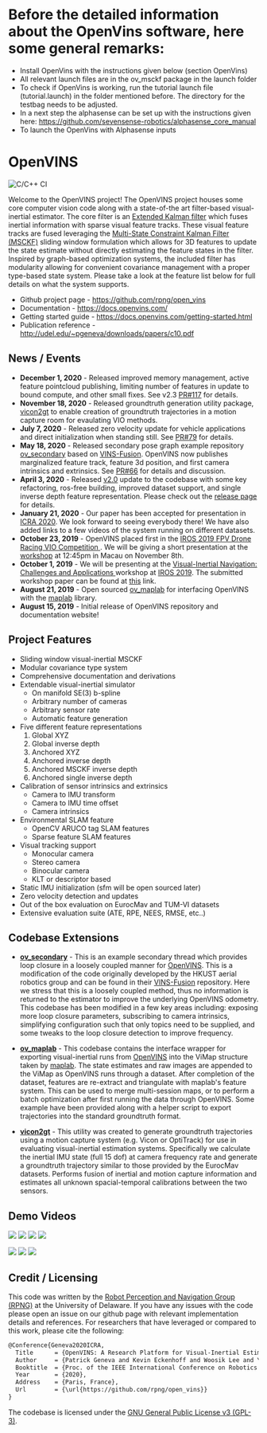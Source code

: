 # Before the detailed information about the OpenVins software, here some general remarks: 
- Install OpenVins with the instructions given below (section OpenVins)
- All relevant launch files are in the ov_msckf package in the launch folder
- To check if OpenVins is working, run the tutorial launch file (tutorial.launch) in the folder mentioned before. The directory for the testbag needs to be adjusted.
- In a next step the alphasense can be set up with the instructions given here: https://github.com/sevensense-robotics/alphasense_core_manual
- To launch the OpenVins with Alphasense inputs 

# OpenVINS
![C/C++ CI](https://github.com/rpng/open_vins/workflows/C/C++%20CI/badge.svg)


Welcome to the OpenVINS project!
The OpenVINS project houses some core computer vision code along with a state-of-the art filter-based visual-inertial estimator.
The core filter is an [Extended Kalman filter](https://en.wikipedia.org/wiki/Extended_Kalman_filter) which fuses inertial information with sparse visual feature tracks.
These visual feature tracks are fused leveraging the [Multi-State Constraint Kalman Filter (MSCKF)](https://ieeexplore.ieee.org/document/4209642) sliding window formulation which allows for 3D features to update the state estimate without directly estimating the feature states in the filter.
Inspired by graph-based optimization systems, the included filter has modularity allowing for convenient covariance management with a proper type-based state system.
Please take a look at the feature list below for full details on what the system supports.


* Github project page - https://github.com/rpng/open_vins
* Documentation - https://docs.openvins.com/
* Getting started guide - https://docs.openvins.com/getting-started.html
* Publication reference - http://udel.edu/~pgeneva/downloads/papers/c10.pdf


## News / Events

* **December 1, 2020** - Released improved memory management, active feature pointcloud publishing, limiting number of features in update to bound compute, and other small fixes. See v2.3 [PR#117](https://github.com/rpng/open_vins/pull/117) for details.
* **November 18, 2020** - Released groundtruth generation utility package, [vicon2gt](https://github.com/rpng/vicon2gt) to enable creation of groundtruth trajectories in a motion capture room for evaulating VIO methods.
* **July 7, 2020** - Released zero velocity update for vehicle applications and direct initialization when standing still. See [PR#79](https://github.com/rpng/open_vins/pull/79) for details. 
* **May 18, 2020** - Released secondary pose graph example repository [ov_secondary](https://github.com/rpng/ov_secondary) based on [VINS-Fusion](https://github.com/HKUST-Aerial-Robotics/VINS-Fusion). OpenVINS now publishes marginalized feature track, feature 3d position, and first camera intrinsics and extrinsics. See [PR#66](https://github.com/rpng/open_vins/pull/66) for details and discussion.
* **April 3, 2020** - Released [v2.0](https://github.com/rpng/open_vins/releases/tag/v2.0) update to the codebase with some key refactoring, ros-free building, improved dataset support, and single inverse depth feature representation. Please check out the [release page](https://github.com/rpng/open_vins/releases/tag/v2.0) for details.
* **January 21, 2020** - Our paper has been accepted for presentation in [ICRA 2020](https://www.icra2020.org/). We look forward to seeing everybody there! We have also added links to a few videos of the system running on different datasets.
* **October 23, 2019** - OpenVINS placed first in the [IROS 2019 FPV Drone Racing VIO Competition
](http://rpg.ifi.uzh.ch/uzh-fpv.html). We will be giving a short presentation at the [workshop](https://wp.nyu.edu/workshopiros2019mav/) at 12:45pm in Macau on November 8th.
* **October 1, 2019** - We will be presenting at the [Visual-Inertial Navigation: Challenges and Applications
](http://udel.edu/~ghuang/iros19-vins-workshop/index.html) workshop at [IROS 2019](https://www.iros2019.org/). The submitted workshop paper can be found at [this](http://udel.edu/~ghuang/iros19-vins-workshop/papers/06.pdf) link.
* **August 21, 2019** - Open sourced [ov_maplab](https://github.com/rpng/ov_maplab) for interfacing OpenVINS with the [maplab](https://github.com/ethz-asl/maplab) library.
* **August 15, 2019** - Initial release of OpenVINS repository and documentation website! 


## Project Features


* Sliding window visual-inertial MSCKF
* Modular covariance type system
* Comprehensive documentation and derivations
* Extendable visual-inertial simulator
    * On manifold SE(3) b-spline
    * Arbitrary number of cameras
    * Arbitrary sensor rate
    * Automatic feature generation
* Five different feature representations
    1. Global XYZ
    2. Global inverse depth
    3. Anchored XYZ
    4. Anchored inverse depth
    5. Anchored MSCKF inverse depth
    6. Anchored single inverse depth
* Calibration of sensor intrinsics and extrinsics
    * Camera to IMU transform 
    * Camera to IMU time offset
    * Camera intrinsics
* Environmental SLAM feature
    * OpenCV ARUCO tag SLAM features
    * Sparse feature SLAM features
* Visual tracking support
    * Monocular camera
    * Stereo camera
    * Binocular camera
    * KLT or descriptor based
* Static IMU initialization (sfm will be open sourced later)
* Zero velocity detection and updates
* Out of the box evaluation on EurocMav and TUM-VI datasets
* Extensive evaluation suite (ATE, RPE, NEES, RMSE, etc..)



## Codebase Extensions

* **[ov_secondary](https://github.com/rpng/ov_secondary)** -
This is an example secondary thread which provides loop closure in a loosely coupled manner for [OpenVINS](https://github.com/rpng/open_vins).
This is a modification of the code originally developed by the HKUST aerial robotics group and can be found in their [VINS-Fusion](https://github.com/HKUST-Aerial-Robotics/VINS-Fusion) repository.
Here we stress that this is a loosely coupled method, thus no information is returned to the estimator to improve the underlying OpenVINS odometry.
This codebase has been modified in a few key areas including: exposing more loop closure parameters, subscribing to camera intrinsics, simplifying configuration such that only topics need to be supplied, and some tweaks to the loop closure detection to improve frequency.

* **[ov_maplab](https://github.com/rpng/ov_maplab)** -
This codebase contains the interface wrapper for exporting visual-inertial runs from [OpenVINS](https://github.com/rpng/open_vins) into the ViMap structure taken by [maplab](https://github.com/ethz-asl/maplab).
The state estimates and raw images are appended to the ViMap as OpenVINS runs through a dataset.
After completion of the dataset, features are re-extract and triangulate with maplab's feature system.
This can be used to merge multi-session maps, or to perform a batch optimization after first running the data through OpenVINS.
Some example have been provided along with a helper script to export trajectories into the standard groundtruth format.

* **[vicon2gt](https://github.com/rpng/vicon2gt)** -
This utility was created to generate groundtruth trajectories using a motion capture system (e.g. Vicon or OptiTrack) for use in evaluating visual-inertial estimation systems.
Specifically we calculate the inertial IMU state (full 15 dof) at camera frequency rate and generate a groundtruth trajectory similar to those provided by the EurocMav datasets.
Performs fusion of inertial and motion capture information and estimates all unknown spacial-temporal calibrations between the two sensors.


## Demo Videos

[![](docs/youtube/KCX51GvYGss.jpg)](http://www.youtube.com/watch?v=KCX51GvYGss "OpenVINS - EuRoC MAV Vicon Rooms Flyby")
[![](docs/youtube/Lc7VQHngSuQ.jpg)](http://www.youtube.com/watch?v=Lc7VQHngSuQ "OpenVINS - TUM VI Datasets Flyby")
[![](docs/youtube/vaia7iPaRW8.jpg)](http://www.youtube.com/watch?v=vaia7iPaRW8 "OpenVINS - UZH-FPV Drone Racing Dataset Flyby")
[![](docs/youtube/MCzTF9ye2zw.jpg)](http://www.youtube.com/watch?v=MCzTF9ye2zw "OpenVINS - KAIST Urban 39 Dataset Demonstration")

[![](docs/youtube/187AXuuGNNw.jpg)](http://www.youtube.com/watch?v=187AXuuGNNw "OpenVINS - EuRoC MAV Vicon Rooms Demonstration")
[![](docs/youtube/oUoLlrFryk0.jpg)](http://www.youtube.com/watch?v=oUoLlrFryk0 "OpenVINS - TUM VI Datasets Demostration")
[![](docs/youtube/ExPIGwORm4E.jpg)](http://www.youtube.com/watch?v=ExPIGwORm4E "OpenVINS - UZH-FPV Drone Racing Dataset Demonstration")



## Credit / Licensing

This code was written by the [Robot Perception and Navigation Group (RPNG)](https://sites.udel.edu/robot/) at the University of Delaware.
If you have any issues with the code please open an issue on our github page with relevant implementation details and references.
For researchers that have leveraged or compared to this work, please cite the following:

```txt
@Conference{Geneva2020ICRA,
  Title      = {OpenVINS: A Research Platform for Visual-Inertial Estimation},
  Author     = {Patrick Geneva and Kevin Eckenhoff and Woosik Lee and Yulin Yang and Guoquan Huang},
  Booktitle  = {Proc. of the IEEE International Conference on Robotics and Automation},
  Year       = {2020},
  Address    = {Paris, France},
  Url        = {\url{https://github.com/rpng/open_vins}}
}
```


The codebase is licensed under the [GNU General Public License v3 (GPL-3)](https://www.gnu.org/licenses/gpl-3.0.txt).


